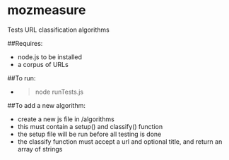 # mozmeasure
Tests URL classification algorithms

##Requires:
* node.js to be installed
* a corpus of URLs

##To run:
* > node runTests.js

##To add a new algorithm:
* create a new js file in /algorithms
* this must contain a setup() and classify() function
* the setup file will be run before all testing is done
* the classify function must accept a url and optional title, and return an array of strings

 
